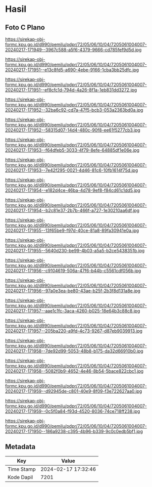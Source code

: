 # Hasil

## Foto C Plano

https://sirekap-obj-formc.kpu.go.id/d990/pemilu/pdpr/72/05/06/10/04/7205061004007-20240217-171949--3967c588-a5f6-4379-9666-cd785fef9d5d.jpg

https://sirekap-obj-formc.kpu.go.id/d990/pemilu/pdpr/72/05/06/10/04/7205061004007-20240217-171951--e13c8fd5-a690-4ebe-9166-1cba3bb25dfc.jpg

https://sirekap-obj-formc.kpu.go.id/d990/pemilu/pdpr/72/05/06/10/04/7205061004007-20240217-171951--ef8cfc1d-794d-4a26-8f1a-1eb831dd3272.jpg

https://sirekap-obj-formc.kpu.go.id/d990/pemilu/pdpr/72/05/06/10/04/7205061004007-20240217-171952--32ba6c92-cd7a-47f5-bcb3-053a2363bd0a.jpg

https://sirekap-obj-formc.kpu.go.id/d990/pemilu/pdpr/72/05/06/10/04/7205061004007-20240217-171952--58315d07-14d4-480c-90f8-ee61f5277cb3.jpg

https://sirekap-obj-formc.kpu.go.id/d990/pemilu/pdpr/72/05/06/10/04/7205061004007-20240217-171953--f64dfeb5-3033-4f79-8efe-64885df1e06e.jpg

https://sirekap-obj-formc.kpu.go.id/d990/pemilu/pdpr/72/05/06/10/04/7205061004007-20240217-171953--7e42f295-0021-4d46-81c6-10fb1614f75d.jpg

https://sirekap-obj-formc.kpu.go.id/d990/pemilu/pdpr/72/05/06/10/04/7205061004007-20240217-171954--e182d4ce-46ba-4d78-9ef8-f84cd61c1dd5.jpg

https://sirekap-obj-formc.kpu.go.id/d990/pemilu/pdpr/72/05/06/10/04/7205061004007-20240217-171954--b2c81e37-2b7b-466f-a727-1e30210aa6df.jpg

https://sirekap-obj-formc.kpu.go.id/d990/pemilu/pdpr/72/05/06/10/04/7205061004007-20240217-171955--13f65be9-f97d-40ce-81a8-89fa30941e0a.jpg

https://sirekap-obj-formc.kpu.go.id/d990/pemilu/pdpr/72/05/06/10/04/7205061004007-20240217-171955--5640d230-be99-4b03-a5a5-b2ce5438351b.jpg

https://sirekap-obj-formc.kpu.go.id/d990/pemilu/pdpr/72/05/06/10/04/7205061004007-20240217-171956--c9104619-506a-47f6-b44b-c5561cdf056b.jpg

https://sirekap-obj-formc.kpu.go.id/d990/pemilu/pdpr/72/05/06/10/04/7205061004007-20240217-171956--97a0e3ea-be80-43ae-b25f-2b3f8d131a8e.jpg

https://sirekap-obj-formc.kpu.go.id/d990/pemilu/pdpr/72/05/06/10/04/7205061004007-20240217-171957--aae1c1fc-3aca-4260-b025-18e64b3c88c8.jpg

https://sirekap-obj-formc.kpu.go.id/d990/pemilu/pdpr/72/05/06/10/04/7205061004007-20240217-171957--205ba220-a9fd-4c73-9267-d87eb9039913.jpg

https://sirekap-obj-formc.kpu.go.id/d990/pemilu/pdpr/72/05/06/10/04/7205061004007-20240217-171958--7de92d99-5053-48b8-b175-da32d66910b0.jpg

https://sirekap-obj-formc.kpu.go.id/d990/pemilu/pdpr/72/05/06/10/04/7205061004007-20240217-171958--5082f0b9-4652-4e46-8b54-5bace822cbc1.jpg

https://sirekap-obj-formc.kpu.go.id/d990/pemilu/pdpr/72/05/06/10/04/7205061004007-20240217-171959--d92945de-c801-40e9-8f09-f3e722627aa0.jpg

https://sirekap-obj-formc.kpu.go.id/d990/pemilu/pdpr/72/05/06/10/04/7205061004007-20240217-171959--0c5f0a84-f93d-4520-8036-74ce718ff238.jpg

https://sirekap-obj-formc.kpu.go.id/d990/pemilu/pdpr/72/05/06/10/04/7205061004007-20240217-171950--186a9238-c395-4b96-b339-9c0c0edb5bf1.jpg


## Metadata

| Key        | Value               |
| ---------- | ------------------- |
| Time Stamp | 2024-02-17 17:32:46 |
| Kode Dapil | 7201                |



